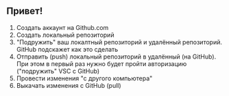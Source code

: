 ## Привет!

1. Создать аккаунт на Github.com
2. Создать локальный репозиторий
3. "Подружить" ваш локалтный репозиторий и удалённый репозиторий. GitHub подскажет как это сделать
4. Отправить (push) локальный репозиторий в удалённый (на GitHub). При этом в первый раз нужно будет пройти авторизацию ("подружить" VSC с GitHub)
5. Провести изменения "с другого компьютера"
6. Выкачать изменения с GitHub (pull)
